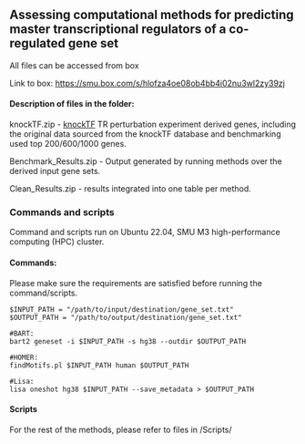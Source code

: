 ## Assessing computational methods for predicting master transcriptional regulators of a co-regulated gene set
All files can be accessed from box

Link to box: https://smu.box.com/s/hlofza4oe08ob4bb4i02nu3wl2zy39zj

#### Description of files in the folder:

knockTF.zip - [knockTF](https://bio.liclab.net/KnockTFv1/) TR perturbation experiment derived genes, including the original data sourced from the knockTF database and benchmarking used top 200/600/1000 genes. 

Benchmark_Results.zip - Output generated by running methods over the derived input gene sets.

Clean_Results.zip - results integrated into one table per method.

### Commands and scripts
Command and scripts run on Ubuntu 22.04, SMU M3 high-performance computing (HPC) cluster.

#### Commands:
Please make sure the requirements are satisfied before running the command/scripts.

```
$INPUT_PATH = "/path/to/input/destination/gene_set.txt"
$OUTPUT_PATH = "/path/to/output/destination/gene_set.txt"

#BART:
bart2 geneset -i $INPUT_PATH -s hg38 --outdir $OUTPUT_PATH

#HOMER:
findMotifs.pl $INPUT_PATH human $OUTPUT_PATH

#Lisa:
lisa oneshot hg38 $INPUT_PATH --save_metadata > $OUTPUT_PATH
```

#### Scripts
For the rest of the methods, please refer to files in /Scripts/


